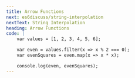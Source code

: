 ```yaml
---
title: Arrow Functions
next: es6discuss/string-interpolation
nextText: String Interpolation
heading: Arrow Functions
code: |
    var values = [1, 2, 3, 4, 5, 6];

    var even = values.filter(x => x % 2 === 0);
    var evenSquares = even.map(x => x * x);

    console.log(even, evenSquares);
---
```



